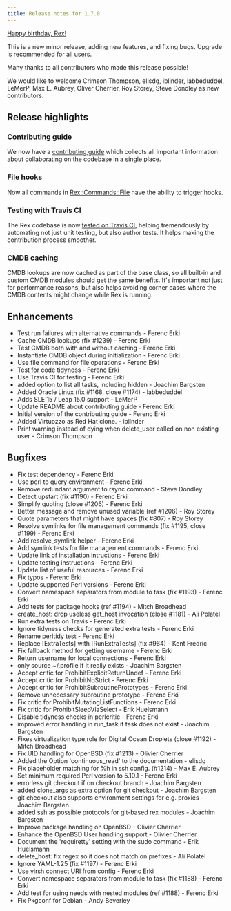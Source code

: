 ```yaml
---
title: Release notes for 1.7.0
---
```


[Happy birthday, Rex!](https://github.com/RexOps/Rex/commit/cabbc6a8aa9eb2c0d9d3fc2439be51924edc3ff8)

This is a new minor release, adding new features, and fixing bugs. Upgrade is recommended for all users.

Many thanks to all contributors who made this release possible!

We would like to welcome
Crimson Thompson,
elisdg,
iblinder,
labbeduddel,
LeMerP,
Max E. Aubrey,
Oliver Cherrier,
Roy Storey,
Steve Dondley
as new contributors.

## Release highlights

### Contributing guide

We now have a [contributing guide](https://github.com/RexOps/Rex/blob/master/CONTRIBUTING.md) which collects all important information about collaborating on the codebase in a single place.

### File hooks

Now all commands in [Rex::Commands::File](https://metacpan.org/pod/Rex::Commands::File) have the ability to trigger hooks.

### Testing with Travis CI

The Rex codebase is now [tested on Travis CI](https://travis-ci.org/RexOps/Rex), helping tremendously by automating not just unit testing, but also author tests. It helps making the contribution process smoother.

### CMDB caching

CMDB lookups are now cached as part of the base class, so all built-in and custom CMDB modules should get the same benefits. It's important not just for performance reasons, but also helps avoiding corner cases where the CMDB contents might change while Rex is running.

## Enhancements

  * Test run failures with alternative commands - Ferenc Erki
  * Cache CMDB lookups (fix #1239) - Ferenc Erki
  * Test CMDB both with and without caching - Ferenc Erki
  * Instantiate CMDB object during initialization - Ferenc Erki
  * Use file command for file operations - Ferenc Erki
  * Test for code tidyness - Ferenc Erki
  * Use Travis CI for testing - Ferenc Erki
  * added option to list all tasks, including hidden - Joachim Bargsten
  * Added Oracle Linux (fix #1168, close #1174) - labbeduddel
  * Adds SLE 15 / Leap 15.0 support - LeMerP
  * Update README about contributing guide - Ferenc Erki
  * Initial version of the contributing guide - Ferenc Erki
  * Added Virtuozzo as Red Hat clone. - iblinder
  * Print warning instead of dying when delete_user called on non existing user - Crimson Thompson

## Bugfixes

  * Fix test dependency - Ferenc Erki
  * Use perl to query environment - Ferenc Erki
  * Remove redundant argument to rsync command - Steve Dondley
  * Detect upstart (fix #1190) - Ferenc Erki
  * Simplify quoting (close #1206) - Ferenc Erki
  * Better message and remove unused variable (ref #1206) - Roy Storey
  * Quote parameters that might have spaces (fix #807) - Roy Storey
  * Resolve symlinks for file management commands (fix #1195, close #1199) - Ferenc Erki
  * Add resolve_symlink helper - Ferenc Erki
  * Add symlink tests for file management commands - Ferenc Erki
  * Update link of installation intructions - Ferenc Erki
  * Update testing instructions - Ferenc Erki
  * Update list of useful resources - Ferenc Erki
  * Fix typos - Ferenc Erki
  * Update supported Perl versions - Ferenc Erki
  * Convert namespace separators from module to task (fix #1193) - Ferenc Erki
  * Add tests for package hooks (ref #1194) - Mitch Broadhead
  * create_host: drop useless get_host invocation (close #1181) - Ali Polatel
  * Run extra tests on Travis - Ferenc Erki
  * Ignore tidyness checks for generated extra tests - Ferenc Erki
  * Rename perltidy test - Ferenc Erki
  * Replace [ExtraTests] with [RunExtraTests] (fix #964) - Kent Fredric
  * Fix fallback method for getting username - Ferenc Erki
  * Return username for local connections - Ferenc Erki
  * only source ~/.profile if it really exists - Joachim Bargsten
  * Accept critic for ProhibitExplicitReturnUndef - Ferenc Erki
  * Accept critic for ProhibitNoStrict - Ferenc Erki
  * Accept critic for ProhibitSubroutinePrototypes - Ferenc Erki
  * Remove unnecessary subroutine prototype - Ferenc Erki
  * Fix critic for ProhibitMutatingListFunctions - Ferenc Erki
  * Fix critic for ProhibitSleepViaSelect - Erik Huelsmann
  * Disable tidyness checks in perlcritic - Ferenc Erki
  * improved error handling in run_task if task does not exist - Joachim Bargsten
  * Fixes virtualization type,role for Digital Ocean Droplets (close #1192) - Mitch Broadhead
  * Fix UID handling for OpenBSD (fix #1213) - Olivier Cherrier
  * Added the Option 'continuous_read' to the documentation - elisdg
  * Fix placeholder matching for %h in ssh config. (#1214) - Max E. Aubrey
  * Set minimum required Perl version to 5.10.1 - Ferenc Erki
  * errorless git checkout if on checkout branch - Joachim Bargsten
  * added clone_args as extra option for git checkout - Joachim Bargsten
  * git checkout also supports environment settings for e.g. proxies - Joachim Bargsten
  * added ssh as possible protocols for git-based rex modules - Joachim Bargsten
  * Improve package handling on OpenBSD - Olivier Cherrier
  * Enhance the OpenBSD User handling support - Olivier Cherrier
  * Document the 'requiretty' setting with the sudo command - Erik Huelsmann
  * delete_host: fix regex so it does not match on prefixes - Ali Polatel
  * Ignore YAML-1.25 (fix #1197) - Ferenc Erki
  * Use virsh connect URI from config - Ferenc Erki
  * Convert namespace separators from module to task (fix #1188) - Ferenc Erki
  * Add test for using needs with nested modules (ref #1188) - Ferenc Erki
  * Fix Pkgconf for Debian - Andy Beverley
